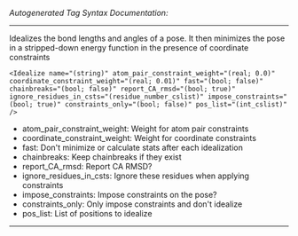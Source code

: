 _Autogenerated Tag Syntax Documentation:_

---
Idealizes the bond lengths and angles of a pose. It then minimizes the pose in a stripped-down energy function in the presence of coordinate constraints

```
<Idealize name="(string)" atom_pair_constraint_weight="(real; 0.0)" coordinate_constraint_weight="(real; 0.01)" fast="(bool; false)" chainbreaks="(bool; false)" report_CA_rmsd="(bool; true)" ignore_residues_in_csts="(residue_number_cslist)" impose_constraints="(bool; true)" constraints_only="(bool; false)" pos_list="(int_cslist)" />
```

-   atom_pair_constraint_weight: Weight for atom pair constraints
-   coordinate_constraint_weight: Weight for coordinate constraints
-   fast: Don't minimize or calculate stats after each idealization
-   chainbreaks: Keep chainbreaks if they exist
-   report_CA_rmsd: Report CA RMSD?
-   ignore_residues_in_csts: Ignore these residues when applying constraints
-   impose_constraints: Impose constraints on the pose?
-   constraints_only: Only impose constraints and don't idealize
-   pos_list: List of positions to idealize

---
